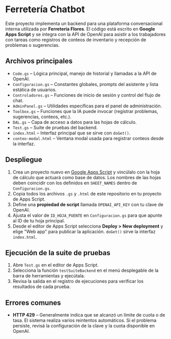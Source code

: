 # Ferretería Chatbot

Este proyecto implementa un backend para una plataforma conversacional interna utilizada por **Ferretería Flores**. El código está escrito en **Google Apps Script** y se integra con la API de OpenAI para asistir a los trabajadores con tareas como registros de conteos de inventario y recepción de problemas o sugerencias.

## Archivos principales

- `Code.gs` – Lógica principal, manejo de historial y llamadas a la API de OpenAI.
- `Configuracion.gs` – Constantes globales, prompts del asistente y lista estática de usuarios.
- `Controladores.gs` – Funciones de inicio de sesión y control del flujo de chat.
- `AdminPanel.gs` – Utilidades específicas para el panel de administración.
- `Toolbox.gs` – Funciones que la IA puede invocar (registrar problemas, sugerencias, conteos, etc.).
- `DAL.gs` – Capa de acceso a datos para las hojas de cálculo.
- `Test.gs` – Suite de pruebas del backend.
- `index.html` – Interfaz principal que se sirve con `doGet()`.
- `conteo-modal.html` – Ventana modal usada para registrar conteos desde la interfaz.


## Despliegue

1. Crea un proyecto nuevo en [Google Apps Script](https://script.google.com/) y vincúlalo con la hoja de cálculo que actuará como base de datos. Los nombres de las hojas deben coincidir con los definidos en `SHEET_NAMES` dentro de `Configuracion.gs`.
2. Copia todos los archivos `.gs` y `.html` de este repositorio en tu proyecto de Apps Script.
3. Define una **propiedad de script** llamada `OPENAI_API_KEY` con tu clave de OpenAI.
4. Ajusta el valor de `ID_HOJA_PUENTE` en `Configuracion.gs` para que apunte al ID de tu hoja principal.
5. Desde el editor de Apps Script selecciona **Deploy > New deployment** y elige "Web app" para publicar la aplicación. `doGet()` sirve la interfaz `index.html`.

## Ejecución de la suite de pruebas

1. Abre `Test.gs` en el editor de Apps Script.
2. Selecciona la función `testSuiteBackend` en el menú desplegable de la barra de herramientas y ejecútala.
3. Revisa la salida en el registro de ejecuciones para verificar los resultados de cada prueba.

## Errores comunes

- **HTTP 429** – Generalmente indica que se alcanzó un límite de cuota o de tasa. El sistema realiza varios reintentos automáticos. Si el problema persiste, revisá la configuración de la clave y la cuota disponible en OpenAI.

